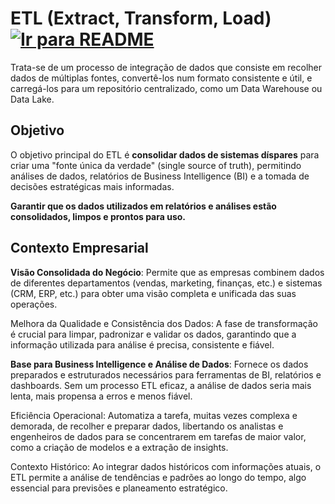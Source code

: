 # ETL (Extract, Transform, Load) &nbsp; [![Ir para README](https://img.shields.io/badge/Indice-Verde?style=for-the-badge)](../README.md#indice)

Trata-se de um processo de integração de dados que consiste em recolher dados de múltiplas fontes, convertê-los num formato consistente e útil, e carregá-los para um repositório centralizado, como um Data Warehouse ou Data Lake.

## Objetivo

O objetivo principal do ETL é <b>consolidar dados de sistemas díspares</b> para criar uma "fonte única da verdade" (single source of truth), permitindo análises de dados, relatórios de Business Intelligence (BI) e a tomada de decisões estratégicas mais informadas.

<b>Garantir que os dados utilizados em relatórios e análises estão consolidados, limpos e prontos para uso.</b>

## Contexto Empresarial

<b>Visão Consolidada do Negócio</b>: Permite que as empresas combinem dados de
diferentes departamentos (vendas, marketing, finanças, etc.) e sistemas (CRM, ERP, etc.) para obter uma visão completa e unificada das suas operações.

Melhora da Qualidade e Consistência dos Dados: A fase de
transformação é crucial para limpar, padronizar e validar os dados, garantindo que a informação utilizada para análise é precisa, consistente e fiável.

<b>Base para Business Intelligence e Análise de Dados</b>: Fornece os dados preparados e estruturados necessários para ferramentas de BI, relatórios e dashboards. Sem um processo ETL eficaz, a análise de dados seria mais lenta, mais propensa a erros e menos fiável.

Eficiência Operacional: Automatiza a tarefa, muitas vezes complexa e demorada, de
recolher e preparar dados, libertando os analistas e engenheiros de dados para se concentrarem em
tarefas de maior valor, como a criação de modelos e a extração de insights.

Contexto Histórico: Ao integrar dados históricos com informações atuais, o ETL
permite a análise de tendências e padrões ao longo do tempo, algo essencial para previsões e
planeamento estratégico.
